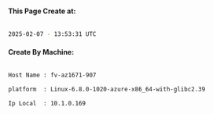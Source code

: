 
   
#### This Page Create at:

```bash

2025-02-07 - 13:53:31 UTC

```

#### Create By Machine:

```bash

Host Name : fv-az1671-907

platform  : Linux-6.8.0-1020-azure-x86_64-with-glibc2.39

Ip Local  : 10.1.0.169

```

